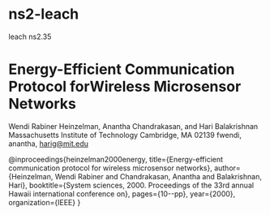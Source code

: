 # ns2-leach
leach ns2.35

# Energy-Efficient Communication Protocol forWireless Microsensor Networks
Wendi Rabiner Heinzelman, Anantha Chandrakasan, and Hari Balakrishnan
Massachusetts Institute of Technology
Cambridge, MA 02139
fwendi, anantha, harig@mit.edu

@inproceedings{heinzelman2000energy,
  title={Energy-efficient communication protocol for wireless microsensor networks},
  author={Heinzelman, Wendi Rabiner and Chandrakasan, Anantha and Balakrishnan, Hari},
  booktitle={System sciences, 2000. Proceedings of the 33rd annual Hawaii international conference on},
  pages={10--pp},
  year={2000},
  organization={IEEE}
}
